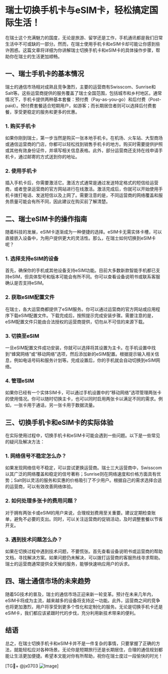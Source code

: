 # 瑞士切换手机卡与eSIM卡，轻松搞定国际生活！

在瑞士这个充满魅力的国度，无论是旅游、留学还是工作，手机通讯都是我们日常生活中不可或缺的一部分。然而，在瑞士使用手机卡和eSIM卡却可能让你感到些许困惑。这篇文章将详细为你讲解瑞士切换手机卡和eSIM卡的具体操作步骤，帮助你在瑞士的生活更加顺畅。

## 一、瑞士手机卡的基本情况

瑞士的通信市场相对成熟且竞争激烈，主要的运营商有Swisscom、Sunrise和Salt等。这些运营商提供的服务覆盖了瑞士全国范围，包括城市和乡村地区。通常情况下，手机卡提供两种基本套餐：预付费（Pay-as-you-go）和后付费（Post-paid）。预付费套餐适合短期用户，如游客；而长期居住者则可以选择后付费套餐，享受更稳定的服务和更多的优惠。

### 1. 购买手机卡

如果你刚到瑞士，第一步当然是购买一张本地手机卡。在机场、火车站、大型商场或通信运营商的门店，你都可以轻松找到销售手机卡的地方。购买时需要提供护照或其他有效身份证件，并填写相关信息表格。此外，部分运营商还支持在线申请手机卡，通过邮寄的方式送到你的地址。

### 2. 使用手机卡

插入手机卡后，你需要激活它。激活方式通常是通过发送特定格式的短信给运营商，或者登录运营商的官方网站进行在线激活。激活完成后，你就可以开始使用手机卡拨打电话、发送短信以及上网了。需要注意的是，不同运营商的网络覆盖和服务质量可能会有所不同，因此建议在购买前了解清楚。

## 二、瑞士eSIM卡的操作指南

随着科技的发展，eSIM卡逐渐成为一种便捷的选择。eSIM卡无需实体卡槽，可以直接嵌入设备中，为用户提供更大的灵活性。那么，在瑞士如何切换到eSIM卡呢？

### 1. 选择支持eSIM的设备

首先，确保你的手机或其他设备支持eSIM功能。目前大多数新款智能手机都已支持eSIM，但具体型号和版本可能会有所不同。你可以查看设备说明书或联系客服确认是否支持eSIM。

### 2. 获取eSIM配置文件

在瑞士，各大运营商都提供了eSIM服务。你可以通过运营商的官方网站或应用程序下载eSIM配置文件。下载完成后，按照提示完成安装步骤。需要注意的是，eSIM配置文件只能由合法授权的运营商提供，切勿从不可信的来源下载。

### 3. 切换至eSIM

一旦eSIM配置文件成功安装，你就可以选择将其设置为主卡。在手机设置中找到“蜂窝网络”或“移动网络”选项，然后添加新的eSIM配置。根据提示输入相关信息，例如电话号码和服务计划等。完成设置后，你的手机就会自动切换到eSIM网络。

### 4. 管理eSIM

如果你已经有一个实体SIM卡，可以通过手机设置中的“移动网络”选项管理两张卡的使用情况。你可以随时切换主卡，也可以同时启用两张卡以满足不同的需求。例如，一张卡用于通话，另一张卡用于数据流量。

## 三、切换手机卡和eSIM卡的实际体验

在实际使用过程中，切换手机卡和eSIM卡可能会遇到一些问题。以下是一些常见的疑问及解决方法：

### 1. 网络信号不稳定怎么办？

如果发现网络信号不稳定，可以尝试更换运营商。瑞士三大运营商中，Swisscom以其广泛的网络覆盖和稳定的信号著称；Sunrise则在网络速度和价格方面具有优势；Salt则以灵活的服务和实惠的价格吸引了不少用户。根据自己的需求选择合适的运营商，可以有效改善网络体验。

### 2. 如何处理多张卡的费用问题？

对于拥有两张卡或eSIM的用户来说，合理规划费用至关重要。建议定期检查账单，避免不必要的支出。同时，可以关注运营商的促销活动，及时调整套餐以节省开支。

### 3. 遇到技术问题怎么办？

如果在切换过程中遇到技术问题，不要慌张。首先查看设备说明书或运营商的帮助文档，寻找解决方案。如果问题仍未解决，可以拨打运营商的客服热线寻求帮助。瑞士的运营商通常提供全天候的服务，能够快速响应用户的诉求。

## 四、瑞士通信市场的未来趋势

随着5G技术的普及，瑞士的通信市场正迎来新一轮变革。预计在未来几年内，eSIM卡将成为主流，越来越多的设备将支持这一功能。此外，运营商之间的竞争也将更加激烈，用户将享受到更多个性化和定制化的服务。无论是切换手机卡还是eSIM卡，我们都应该紧跟时代的步伐，充分利用新技术带来的便利。

## 结语

总之，在瑞士切换手机卡和eSIM卡并不是一件复杂的事情，只要掌握了正确的方法，就能轻松应对各种场景。无论你是短期旅行还是长期居住，合理的通信规划都能让生活更加便捷。希望本文能对你有所帮助，祝你在瑞士度过一段愉快的时光！

[TG💪+ @jx0703 ![Image](https://github.com/user-attachments/assets/dbca1d08-cadb-493c-b0ec-ad6f7a83f270)]
